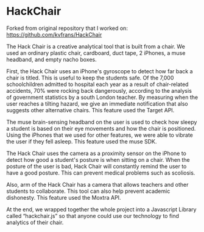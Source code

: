 # HackChair
Forked from original repository that I worked on: https://github.com/kvfrans/HackChair

The Hack Chair is a creative analytical tool that is built from a chair. We used an ordinary plastic chair, cardboard, duct tape, 2 iPhones, a muse headband, and empty nacho boxes.

First, the Hack Chair uses an iPhone's gyroscope to detect how far back a chair is titled. This is useful to keep the students safe. Of the 7,000 schoolchildren admitted to hospital each year as a result of chair-related accidents, 70% were rocking back dangerously, according to the analysis of government statistics by a south London teacher. By measuring when the user reaches a tilting hazard, we give an immediate notification that also suggests other alternative chairs. This feature used the Target API.

The muse brain-sensing headband on the user is used to check how sleepy a student is based on their eye movements and how the chair is positioned. Using the iPhones that we used for other features, we were able to vibrate the user if they fell asleep. This feature used the muse SDK.

The Hack Chair uses the camera as a proximity sensor on the iPhone to detect how good a student's posture is when sitting on a chair. When the posture of the user is bad, Hack Chair will constantly remind the user to have a good posture. This can prevent medical problems such as scoliosis.

Also, arm of the Hack Chair has a camera that allows teachers and other students to collaborate. This tool can also help prevent academic dishonesty. This feature used the Moxtra API.

At the end, we wrapped together the whole project into a Javascript Library called “hackchair.js” so that anyone could use our technology to find analytics of their chair.
